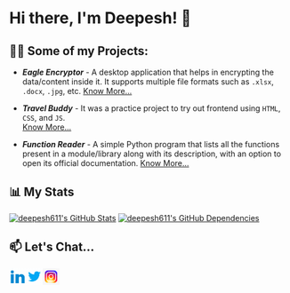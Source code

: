<!--
**deepesh611/deepesh611** is a ✨ _special_ ✨ repository because its `README.md` (this file) appears on your GitHub profile.

-->

# Hi there, I'm Deepesh! :wave:

## 👨‍💻 Some of my Projects:

- ***Eagle Encryptor*** - A desktop application that helps in encrypting the data/content inside it. It supports multiple file formats such as `.xlsx`, `.docx`, `.jpg`, etc.
[Know More...](https://github.com/deepesh611/Eagle-Encryptor)

- ***Travel Buddy*** - It was a practice project to try out frontend using `HTML`, `CSS`, and `JS`. <br>
[Know More...](https://github.com/Codeguruu03/Codeguruu03.github.io)

- ***Function Reader***  - A simple Python program that lists all the functions present in a module/library along with its description, with an option to open its official documentation.
[Know More...](https://github.com/deepesh611/Function-Reader)

<!--## Certifications
Add your certifications here -->

## 📊 My Stats

[![deepesh611's GitHub Stats](https://stats.quine.sh/deepesh611/github?theme=dark)](https://github.com/deepesh611)
[![deepesh611's GitHub Dependencies](https://stats.quine.sh/deepesh611/dependencies?theme=dark)](https://github.com/deepesh611)
<!--
[![deepesh611's GitHub Topics Over Time](https://stats.quine.sh/deepesh611/topics-over-time?theme=dark)](https://github.com/deepesh611)
[![deepesh611's GitHub Languages Over Time](https://stats.quine.sh/deepesh611/languages-over-time?theme=dark)](https://github.com/deepesh611)
-->
## 📫 Let's Chat...

[<img align="left" alt="Deepesh  target=_blank | LinkedIn" width="30px" src="images/linkedin.gif" />][linkedin]
[<img align="left" alt="Deepesh  target=_blank | Twitter" width="30px" src="images/twitter.gif" />][twitter]
[<img align="left" alt="Deepesh  target=_blank | Instagram" width="30px" src="images/instagram.gif"  />][instagram]

[twitter]: https://twitter.com/DeepeshPat65731
[instagram]: https://www.instagram.com/_deepesh_v.p/?next=%2F
[linkedin]: https://www.linkedin.com/in/deepesh-patil-103a87258/


